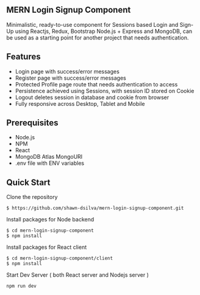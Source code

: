 ## MERN Login Signup Component

Minimalistic, ready-to-use component for  Sessions based Login and Sign-Up using Reactjs, Redux, Bootstrap Node.js + Express and MongoDB, can be used as a starting point for another project that needs authentication.

## Features

- Login page with success/error messages
 - Register page with success/error messages
 - Protected Profile page route that needs authentication to access
 - Persistence achieved using Sessions, with session ID stored on Cookie
 - Logout deletes session in database and cookie from browser
 -  Fully responsive across Desktop, Tablet and Mobile

##  Prerequisites 

 - Node.js
 - NPM
 - React
 - MongoDB Atlas MongoURI
 - .env file with ENV variables

##  Quick Start

Clone the repository

```
$ https://github.com/shawn-dsilva/mern-login-signup-component.git
```

Install packages for Node backend
```
$ cd mern-login-signup-component
$ npm install
```
Install packages for React client
```
$ cd mern-login-signup-component/client
$ npm install
```

Start Dev Server ( both React server and Nodejs server )
```
npm run dev
```

